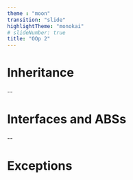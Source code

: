 ```yaml
---
theme : "moon"
transition: "slide"
highlightTheme: "monokai"
# slideNumber: true
title: "OOp 2"
---
```



# Inheritance

--

# Interfaces and ABSs

--

# Exceptions
